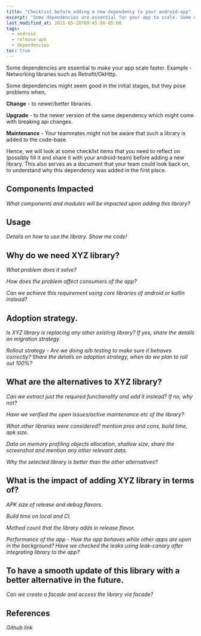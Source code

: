```yaml
---
title: "Checklist before adding a new dependency to your android-app"
excerpt: "Some dependencies are essential for your app to scale. Some may have an adverse effect."
last_modified_at: 2021-05-28T09:45:06-05:00
tags: 
  - android
  - release-apk
  - dependencies
toc: true
---
```

Some dependencies are essential to make your app scale faster. Example - Networking libraries such as Retrofit/OkHttp.

Some dependencies might seem good in the initial stages, but they pose problems when,

**Change** -  to newer/better libraries.

**Upgrade** - to the newer version of the same dependency which might come with breaking api changes.

**Maintenance** - Your teammates might not be aware that such a library is added to the code-base.

Hence, we will look at some checklist items that you need to reflect on (possibly fill it and share it with your android-team) before adding a new library.
This also serves as a document that your team could look back on, to understand why this dependency was added in the first place.

## Components Impacted

*What components and modules will be impacted upon adding this library?*

## Usage

*Details on how to use the library.*
*Show me code!*

## Why do we need XYZ library?

*What problem does it solve?*

*How does the problem affect consumers of the app?*

*Can we achieve this requirement using core libraries of android or kotlin instead?*


## Adoption strategy.

*Is XYZ library is replacing any other existing library?* *If yes, share the details on migration strategy.*

*Rollout strategy - Are we doing a/b testing to make sure it behaves correctly?*
*Share the details on adoption strategy, when do we plan to roll out 100%?*


## What are the alternatives to XYZ library?

*Can we extract just the required functionality and add it instead? If no, why not?*

*Have we verified the open issues/active maintenance etc of the library?*

*What other libraries were considered?*
*mention pros and cons, build time, apk size.*

*Data on memory profiling*
*objects allocation*, *shallow size*, *share the screenshot and mention any other relevant data.*

*Why the selected library is better than the other alternatives?*


## What is the impact of adding XYZ library in terms of?

*APK size of release and debug flavors.*

*Build time on local and CI.*

*Method count that the library adds in release flavor.*

*Performance of the app* -
*How the app behaves while other apps are open in the background?*
*Have we checked the leaks using leak-canary after integrating library to the app?*


## To have a smooth update of this library with a better alternative in the future.

*Can we create a facade and access the library via facade?*


## References

*Github link*
